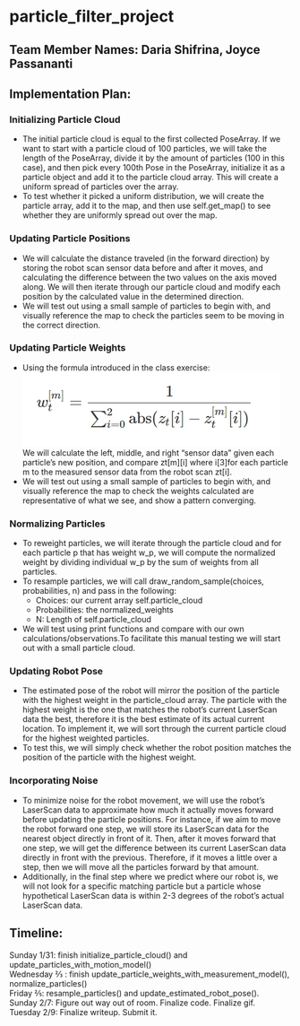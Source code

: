 # particle_filter_project

## Team Member Names: Daria Shifrina, Joyce Passananti 

## Implementation Plan:

### Initializing Particle Cloud
- The initial particle cloud is equal to the first collected PoseArray. If we want to start with a particle cloud of 100 particles, we will take the length of the PoseArray, divide it by the amount of particles (100 in this case), and then pick every 100th Pose in the PoseArray, initialize it as a particle object and add it to the particle cloud array. This will create a uniform spread of particles over the array.
- To test whether it picked a uniform distribution, we will create the particle array, add it to the map, and then use self.get_map() to see whether they are uniformly spread out over the map. 

### Updating Particle Positions
- We will calculate the distance traveled (in the forward direction) by storing the robot scan sensor data before and after it moves, and calculating the difference between the two values on the axis moved along. We will then iterate through our particle cloud and modify each position by the calculated value in the determined direction.
- We will test out using a small sample of particles to begin with, and visually reference the map to check the particles seem to be moving in the correct direction.

### Updating Particle Weights
- Using the formula introduced in the class exercise:  
  ![equation](/equation.png)  
  We will calculate the left, middle, and right “sensor data” given each particle’s new position, and compare zt[m][i] where i[3]for each particle m to the measured sensor data from the robot scan zt[i]. 
- We will test out using a small sample of particles to begin with, and visually reference the map to check the weights calculated are representative of what we see, and show a pattern converging. 

### Normalizing Particles
- To reweight particles, we will iterate through the particle cloud and for each particle p that has weight w_p, we will compute the normalized weight by dividing individual w_p by the sum of weights from all particles.
- To resample particles, we will call draw_random_sample(choices, probabilities, n) and pass in the following:
    - Choices: our current array self.particle_cloud
    - Probabilities: the normalized_weights
    - N: Length of self.particle_cloud 
- We will test using print functions and compare with our own calculations/observations.To facilitate this manual testing we will start out with a small particle cloud.

### Updating Robot Pose
- The estimated pose of the robot will mirror the position of the particle with the highest weight in the particle_cloud array. The particle with the highest weight is the one that matches the robot’s current LaserScan data the best, therefore it is the best estimate of its actual current location. To implement it, we will sort through the current particle cloud for the highest weighted particles. 
- To test this, we will simply check whether the robot position matches the position of the particle with the highest weight.

### Incorporating Noise
- To minimize noise for the robot movement, we will use the robot’s LaserScan data to approximate how much it actually moves forward before updating the particle positions. For instance, if we aim to move the robot forward one step, we will store its LaserScan data for the nearest object directly in front of it. Then, after it moves forward that one step, we will get the difference between its current LaserScan data directly in front with the previous. Therefore, if it moves a little over a step, then we will move all the particles forward by that amount.
- Additionally, in the final step where we predict where our robot is, we will not look for a specific matching particle but a particle whose hypothetical LaserScan data is within 2-3 degrees of the robot’s actual LaserScan data.


## Timeline:
Sunday 1/31: finish initialize_particle_cloud() and update_particles_with_motion_model()  
Wednesday ⅔ : finish update_particle_weights_with_measurement_model(), normalize_particles()  
Friday ⅖:  resample_particles() and update_estimated_robot_pose().  
Sunday 2/7: Figure out way out of room. Finalize code. Finalize gif.   
Tuesday 2/9: Finalize writeup. Submit it.  
